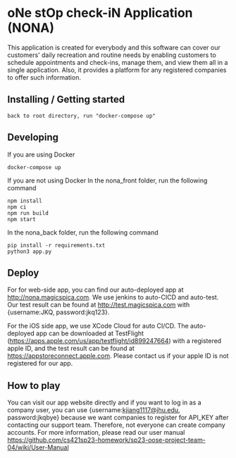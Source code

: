# oNe stOp check-iN Application (NONA)

This application is created for everybody and this software can cover our customers' daily recreation and routine needs by enabling customers to schedule appointments and check-ins, manage them, and view them all in a single application. Also, it provides a platform for any registered companies to offer such information. 

## Installing / Getting started

```shell
back to root directory, run "docker-compose up"
```

## Developing

If you are using Docker
```shell
docker-compose up
```
If you are not using Docker
In the nona_front folder, run the following command
```shell
npm install 
npm ci 
npm run build
npm start 
```

In the nona_back folder, run the following command
```shell
pip install -r requirements.txt
python3 app.py
```
## Deploy

For for web-side app, you can find our auto-deployed app at http://nona.magicspica.com. We use jenkins to auto-CICD and auto-test. Our test result can be found at http://test.magicspica.com with {username:JKQ, password:jkq123}. 

For the iOS side app, we use XCode Cloud for auto CI/CD. The auto-deployed app can be downloaded at TestFlight (https://apps.apple.com/us/app/testflight/id899247664) with a registered apple ID, and the test result can be found at https://appstoreconnect.apple.com. Please contact us if your apple ID is not registered for our app. 

## How to play

You can visit our app website directly and if you want to log in as a company user, you can use {username:kjiang1117@jhu.edu, password:jkqbye} because we want companies to register for API_KEY after contacting our support team. Therefore, not everyone can create company accounts. For more information, please read our user manual https://github.com/cs421sp23-homework/sp23-oose-project-team-04/wiki/User-Manual



